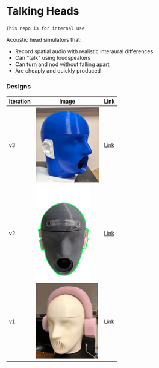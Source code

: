 # Talking Heads
`This repo is for internal use`

Acoustic head simulators that:
- Record spatial audio with realistic interaural differences
- Can "talk" using loudspeakers
- Can turn and nod without falling apart
- Are cheaply and quickly produced

### Designs
| Iteration | Image | Link |
| --- | --- | --- |
| v3 | <img alt="Prototype of talking head v3" src="./models/v3/images/blue_proto.jpg" height="200px" /> | [Link](./models/v3) |
| v2 | <img alt="Prototype of talking head v2" src="./models/v2/images/PrototypeFront.png" height="250px" /> | [Link](./models/v2) |
| v1 | <img alt="Prototype of talking head v1" src="./models/v1/images/PhotoHeadset.png" height="200px" /> | [Link](./models/v1) |
